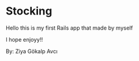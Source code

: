 # Stocking

Hello this is my first Rails app that made by myself

I hope enjoyy!!

By: Ziya Gökalp Avcı